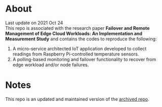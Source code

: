 # About
Last update on 2021 Oct 24\
This repo is associated with the research paper **Failover and Remote Management of Edge Cloud Workloads: An Implementation and Measurement Study** and contains the codes to reproduce the following:
1. A micro-service architected IoT application developed to collect readings from Raspberry Pi-controlled temperature sensors.
2. A polling-based monitoring and failover functionality to recover from edge workload and/or node failures.

# Notes
This repo is an updated and maintained version of the [archived repo](https://github.com/sifotes/4901-Capstone2020).

